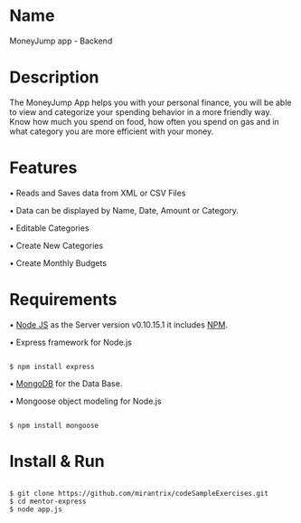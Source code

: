 # Name
MoneyJump app - Backend

# Description
The MoneyJump App helps you with your personal finance, you will be able to view and categorize your spending behavior in a more friendly way. Know how much you spend on food, how often you spend on gas and in what category you are more efficient with your money.


# Features

• Reads and Saves data from XML or CSV Files 

• Data can be displayed by Name, Date, Amount or Category.

• Editable Categories 

• Create New Categories

• Create Monthly Budgets


# Requirements

• [Node JS](https://nodejs.org/en/download/) as the Server version v0.10.15.1 it includes [NPM](https://www.npmjs.com/).

• Express framework for Node.js
```

$ npm install express

```
• [MongoDB](https://docs.mongodb.com/manual/administration/install-community/) for the Data Base.

• Mongoose object modeling for Node.js
```

$ npm install mongoose

```


# Install & Run

```

$ git clone https://github.com/mirantrix/codeSampleExercises.git
$ cd mentor-express
$ node app.js

```
